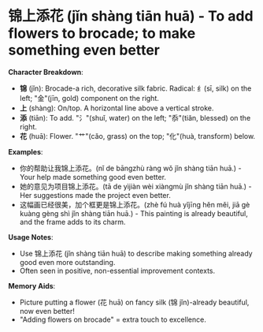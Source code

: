 # **锦上添花 (jǐn shàng tiān huā) - To add flowers to brocade; to make something even better**

**Character Breakdown**:  
- **锦** (jǐn): Brocade-a rich, decorative silk fabric. Radical: 纟(sī, silk) on the left; "金"(jīn, gold) component on the right.  
- **上** (shàng): On/top. A horizontal line above a vertical stroke.  
- **添** (tiān): To add. "氵"(shuǐ, water) on the left; "忝"(tiǎn, blessed) on the right.  
- **花** (huā): Flower. "艹"(cǎo, grass) on the top; "化"(huà, transform) below.

**Examples**:  
- 你的帮助让我锦上添花。(nǐ de bāngzhù ràng wǒ jǐn shàng tiān huā.) - Your help made something good even better.  
- 她的意见为项目锦上添花。(tā de yìjiàn wèi xiàngmù jǐn shàng tiān huā.) - Her suggestions made the project even better.  
- 这幅画已经很美，加个框更是锦上添花。(zhè fú huà yǐjīng hěn měi, jiā gè kuàng gèng shì jǐn shàng tiān huā.) - This painting is already beautiful, and the frame adds to its charm.

**Usage Notes**:  
- Use 锦上添花 (jǐn shàng tiān huā) to describe making something already good even more outstanding.  
- Often seen in positive, non-essential improvement contexts.

**Memory Aids**:  
- Picture putting a flower (花 huā) on fancy silk (锦 jǐn)-already beautiful, now even better!  
- "Adding flowers on brocade" = extra touch to excellence.